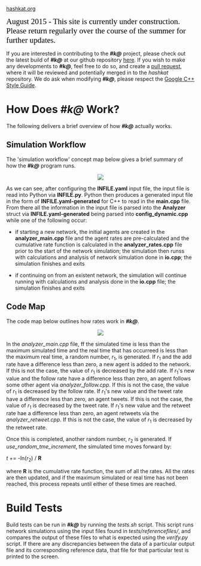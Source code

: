 [hashkat.org](http://hashkat.org)

<span style="color:black; font-family:Georgia; font-size:1.5em;">August 2015 - This site is currently under construction. Please return regularly over the course of the summer for further updates. </span>

If you are interested in contributing to the ***#k@*** project, please check out the latest build of ***#k@*** at our github repository [here](https://github.com/hashkat/hashkat). If you wish to make any developments to ***#k@***, feel free to do so, and create a [pull request](https://help.github.com/articles/creating-a-pull-request/), where it will be reviewed and potentially merged in to the *hashkat* repository. We do ask when modifying ***#k@***, please respect the [Google C++ Style Guide](https://google-styleguide.googlecode.com/svn/trunk/cppguide.html).

# How Does ***#k@*** Work?

The following delivers a brief overview of how ***#k@*** actually works.  

## Simulation Workflow

The 'simulation workflow' concept map below gives a brief summary of how the ***#k@*** program runs.

<p align='center'>
<img src='../img/simulation_workflow.jpg'>
</p>

As we can see, after configuring the **INFILE.yaml** input file, the input file is read into Python via **INFILE.py**. Python then produces a generated input file in the form of **INFILE.yaml-generated** for C++ to read in the **main.cpp** file. From there all the information in the input file is parsed into the **Analyzer** struct via **INFILE.yaml-generated** being parsed into **config_dynamic.cpp** while one of the following occur:

* if starting a new network, the initial agents are created in the **analyzer_main.cpp** file and the agent rates are pre-calculated and the cumulative rate function is calculated in the **analyzer_rates.cpp** file prior to the start of the network simulation; the simulation then runss with calculations and analysis of network simulation done in **io.cpp**; the simulation finishes and exits

* if continuing on from an existent network, the simulation will continue running with calculations and analysis done in the **io.cpp** file; the simulation finishes and exits 

## Code Map

The code map below outlines how rates work in ***#k@***.

<p align='center'>
<img src='../img/code_map.jpg'>
</p>

In the *analyzer_main.cpp* file, ff the simulated time is less than the maximum simulated time and the real time that has occurreed is less than the maximum real time, a random number, *r*<sub>1</sub>, is generated. If *r*<sub>1</sub> and the add rate have a difference less than zero, a new agent is added to the network. If this is not the case, the value of *r*<sub>1</sub> is decreased by the add rate. If *r*<sub>1</sub>'s new value and the follow rate have a difference less than zero, an agent follows some other agent via *analyzer_follow.cpp*. If this is not the case, the value of *r*<sub>1</sub> is decreased by the follow rate. If *r*<sub>1</sub>'s new value and the tweet rate have a difference less than zero, an agent tweets. If this is not the case, the value of *r*<sub>1</sub> is decreased by the tweet rate. If *r*<sub>1</sub>'s new value and the retweet rate hae a difference less than zero, an agent retweets via the *analyzer_retweet.cpp*. If this is not the case, the value of *r*<sub>1</sub> is decreased by the retweet rate.   

Once this is completed, another random number, *r*<sub>2</sub> is generated. If *use_random_tme_increment*, the simulated time moves forward by:

*t* += -ln(*r*<sub>2</sub>) / **R**

where **R** is the cumulative rate function, the sum of all the rates. All the rates are then updated, and if the maximum simulated or real time has not been reached, this process repeats until either of these times are reached.

# Build Tests

Build tests can be run in ***#k@*** by running the *tests.sh* script. This script runs network simulations using the input files found in *tests/referencefiles/*, and compares the output of these files to what is expected using the *verify.py* script. If there are any discrepancies between the data of a particular output file and its corresponding reference data, that file for that particular test is printed to the screen.